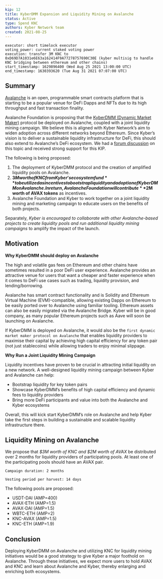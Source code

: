 ```yaml
---
kip: 12
title: KyberDMM Expansion and Liquidity Mining on Avalanche
status: Active
type: Spend KNC
authors: Kyber Network team
created: 2021-08-25
---
```


```
executor: short timelock executor
voting_power: current staked voting power
execution: transfer 3M KNC to 0xD69D7A1031e6E63a162414F9A77278757690C30E (kyber multisig to handle KNC bridging between ethereum and other chains)
start_timestamp: 1629896400 (Wed Aug 25 2021 13:00:00 UTC)
end_timestamp: 1630393620 (Tue Aug 31 2021 07:07:00 UTC)

```
## Summary

[Avalanche](https://www.avax.network/) is an open, programmable smart contracts platform that is starting to be a popular venue for DeFi Dapps and NFTs due to its high throughput and fast transaction finality.

Avalanche Foundation is proposing that the [KyberDMM (Dynamic Market Maker)](https://dmm.exchange/#/about) protocol be deployed on Avalanche, coupled with a joint liquidity mining campaign. We believe this is aligned with Kyber Network’s aim to widen adoption across different networks beyond Ethereum. Since Kyber’s vision is to deliver a sustainable liquidity infrastructure for DeFi, this should also extend to Avalanche’s DeFi ecosystem. We had a [forum discussion](https://gov.kyber.org/t/kyberdmm-deployment-and-joint-liquidity-mining-on-avalanche/315) on this topic and received strong support for this KIP.

The following is being proposed:
1. The deployment of KyberDMM protocol and the creation of amplified liquidity pools on Avalanche.
2. **$3M worth of KNC from Kyber’s ecosystem fund** to be utilized as incentives to bootstrap   liquidity and adoption of KyberDMM on Avalanche. In return, Avalanche Foundation will contribute **$2M worth of AVAX tokens** as incentives.
3. Avalanche Foundation and Kyber to work together on a joint liquidity mining and marketing campaign to educate users on the benefits of both projects.

Separately, *Kyber is encouraged to collaborate with other Avalanche-based projects to create liquidity pools and run additional liquidity mining campaigns* to amplify the impact of the launch.

## Motivation

**Why KyberDMM should deploy on Avalanche** 

The high and volatile gas fees on Ethereum and other chains have sometimes resulted in a poor DeFi user experience. Avalanche provides an attractive venue for users that want a cheaper and faster experience when it comes to DeFi use cases such as trading, liquidity provision, and lending/borrowing.

Avalanche has smart contract functionality and is Solidity and Ethereum Virtual Machine (EVM)-compatible, allowing existing Dapps on Ethereum to be easily ported over to Avalanche using familiar tooling. Ethereum assets can also be easily migrated via the Avalanche Bridge. Kyber will be in good company, as many popular Ethereum projects such as Aave will soon be launching on Avalanche.

If KyberDMM is deployed on Avalanche, it would also be the `first dynamic market maker protocol on Avalanche` that enables liquidity providers to maximise their capital by achieving high capital efficiency for any token pair (not just stablecoins) while allowing traders to enjoy minimal slippage.

**Why Run a Joint Liquidity Mining Campaign**

Liquidity incentives have proven to be crucial in attracting initial liquidity on a new network. 
A well-designed liquidity mining campaign between Kyber and Avalanche can help:
* Bootstrap liquidity for key token pairs
* Showcase KyberDMM’s benefits of high capital efficiency and dynamic fees to liquidity providers
* Bring more DeFi participants and value into both the Avalanche and Kyber ecosystems

Overall, this will kick start KyberDMM’s role on Avalanche and help Kyber take the first steps in building a sustainable and scalable liquidity infrastructure there.

## Liquidity Mining on Avalanche

We propose that *$3M worth of KNC and $2M worth of AVAX* be distributed over 2 months for liquidity providers of participating pools. At least one of the participating pools should have an AVAX pair. 

`Campaign duration: 2 months`

`Vesting period per harvest: 14 days`

The following pools are proposed:

* USDT-DAI (AMP=400)
* AVAX-ETH (AMP=1.5)
* AVAX-DAI (AMP=1.5)
* WBTC-ETH (AMP=2)
* KNC-AVAX (AMP=1.5)
* KNC-ETH (AMP=1.9)

## Conclusion

Deploying KyberDMM on Avalanche and utilizing KNC for liquidity mining initiatives would be a good strategy to give Kyber a major foothold on Avalanche. Through these initiatives, we expect more users to hold AVAX and KNC and learn about Avalanche and Kyber, thereby enlarging and enriching both ecosystems.